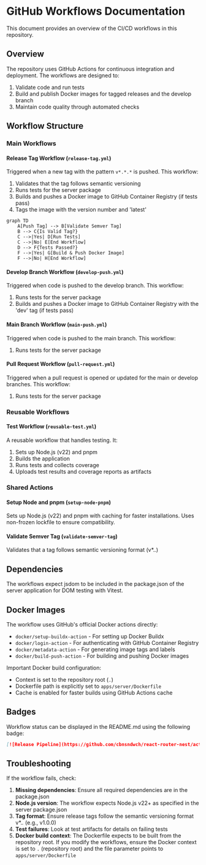 # GitHub Workflows Documentation

This document provides an overview of the CI/CD workflows in this repository.

## Overview

The repository uses GitHub Actions for continuous integration and deployment. The workflows are designed to:

1. Validate code and run tests
2. Build and publish Docker images for tagged releases and the develop branch
3. Maintain code quality through automated checks

## Workflow Structure

### Main Workflows

#### Release Tag Workflow (`release-tag.yml`)

Triggered when a new tag with the pattern `v*.*.*` is pushed. This workflow:

1. Validates that the tag follows semantic versioning
2. Runs tests for the server package
3. Builds and pushes a Docker image to GitHub Container Registry (if tests pass)
4. Tags the image with the version number and 'latest'

```mermaid
graph TD
    A[Push Tag] --> B[Validate Semver Tag]
    B --> C{Is Valid Tag?}
    C -->|Yes| D[Run Tests]
    C -->|No| E[End Workflow]
    D --> F{Tests Passed?}
    F -->|Yes| G[Build & Push Docker Image]
    F -->|No| H[End Workflow]
```

#### Develop Branch Workflow (`develop-push.yml`)

Triggered when code is pushed to the develop branch. This workflow:

1. Runs tests for the server package
2. Builds and pushes a Docker image to GitHub Container Registry with the 'dev' tag (if tests pass)

#### Main Branch Workflow (`main-push.yml`)

Triggered when code is pushed to the main branch. This workflow:

1. Runs tests for the server package

#### Pull Request Workflow (`pull-request.yml`)

Triggered when a pull request is opened or updated for the main or develop branches. This workflow:

1. Runs tests for the server package

### Reusable Workflows

#### Test Workflow (`reusable-test.yml`)

A reusable workflow that handles testing. It:

1. Sets up Node.js (v22) and pnpm
2. Builds the application
3. Runs tests and collects coverage
4. Uploads test results and coverage reports as artifacts

### Shared Actions

#### Setup Node and pnpm (`setup-node-pnpm`)

Sets up Node.js (v22) and pnpm with caching for faster installations. Uses non-frozen lockfile to ensure compatibility.

#### Validate Semver Tag (`validate-semver-tag`)

Validates that a tag follows semantic versioning format (v*.*.*)

## Dependencies

The workflows expect jsdom to be included in the package.json of the server application for DOM testing with Vitest.

## Docker Images

The workflow uses GitHub's official Docker actions directly:
- `docker/setup-buildx-action` - For setting up Docker Buildx
- `docker/login-action` - For authenticating with GitHub Container Registry
- `docker/metadata-action` - For generating image tags and labels
- `docker/build-push-action` - For building and pushing Docker images

Important Docker build configuration:
- Context is set to the repository root (`.`)
- Dockerfile path is explicitly set to `apps/server/Dockerfile`
- Cache is enabled for faster builds using GitHub Actions cache

## Badges

Workflow status can be displayed in the README.md using the following badge:

```markdown
[![Release Pipeline](https://github.com/cbnsndwch/react-router-nest/actions/workflows/release-tag.yml/badge.svg)](https://github.com/cbnsndwch/react-router-nest/actions/workflows/release-tag.yml)
```

## Troubleshooting

If the workflow fails, check:

1. **Missing dependencies**: Ensure all required dependencies are in the package.json
2. **Node.js version**: The workflow expects Node.js v22+ as specified in the server package.json
3. **Tag format**: Ensure release tags follow the semantic versioning format v*.*.* (e.g., v1.0.0)
4. **Test failures**: Look at test artifacts for details on failing tests
5. **Docker build context**: The Dockerfile expects to be built from the repository root. If you modify the workflows, ensure the Docker context is set to `.` (repository root) and the file parameter points to `apps/server/Dockerfile`
